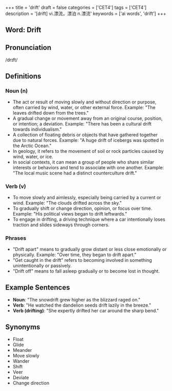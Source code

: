 +++
title = 'drift'
draft = false
categories = ['CET4']
tags = ['CET4']
description = '[drift] vi.漂流，漂泊 n.漂流'
keywords = ['ai words', 'drift']
+++

## Word: Drift

## Pronunciation
/drɪft/

## Definitions
### Noun (n)
- The act or result of moving slowly and without direction or purpose, often carried by wind, water, or other external force. Example: "The leaves drifted down from the trees."
- A gradual change or movement away from an original course, position, or intention; a deviation. Example: "There has been a cultural drift towards individualism."
- A collection of floating debris or objects that have gathered together due to natural forces. Example: "A huge drift of icebergs was spotted in the Arctic Ocean."
- In geology, it refers to the movement of soil or rock particles caused by wind, water, or ice.
- In social contexts, it can mean a group of people who share similar interests or behaviors and tend to associate with one another. Example: "The local music scene had a distinct counterculture drift."

### Verb (v)
- To move slowly and aimlessly, especially being carried by a current or wind. Example: "The clouds drifted across the sky."
- To gradually shift or change direction, opinion, or focus over time. Example: "His political views began to drift leftwards."
- To engage in drifting, a driving technique where a car intentionally loses traction and slides sideways through corners.

### Phrases
- "Drift apart" means to gradually grow distant or less close emotionally or physically. Example: "Over time, they began to drift apart."
- "Get caught in the drift" refers to becoming involved in something unintentionally or passively.
- "Drift off" means to fall asleep gradually or to become lost in thought.

## Example Sentences
- **Noun**: "The snowdrift grew higher as the blizzard raged on."
- **Verb**: "He watched the dandelion seeds drift lazily in the breeze."
- **Verb (drifting)**: "She expertly drifted her car around the sharp bend."

## Synonyms
- Float
- Glide
- Meander
- Move slowly
- Wander
- Shift
- Veer
- Deviate
- Change direction
